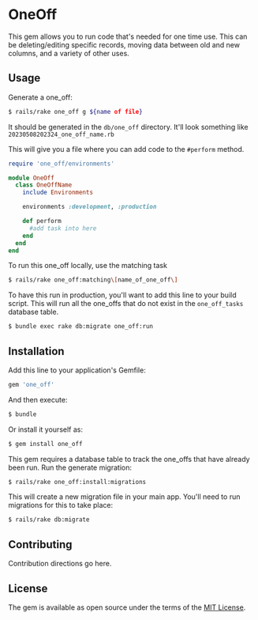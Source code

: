 # OneOff
This gem allows you to run code that's needed for one time use. This can be deleting/editing specific records, moving 
data between old and new columns, and a variety of other uses.

## Usage
Generate a one_off:
```bash
$ rails/rake one_off g ${name of file}
```
It should be generated in the `db/one_off` directory. It'll look something like 
`20230508202324_one_off_name.rb`

This will give you a file where you can add code to the `#perform` method. 
```ruby
require 'one_off/environments'

module OneOff
  class OneOffName
    include Environments

    environments :development, :production

    def perform
      #add task into here
    end
  end
end
```
To run this one_off locally, use the matching task
```bash
$ rails/rake one_off:matching\[name_of_one_off\]
```
To have this run in production, you'll want to add this line to your build script. This will run all the one_offs that 
do not exist in the `one_off_tasks` database table. 
```bash
$ bundle exec rake db:migrate one_off:run
```
## Installation
Add this line to your application's Gemfile:

```ruby
gem 'one_off'
```

And then execute:
```bash
$ bundle
```

Or install it yourself as:
```bash
$ gem install one_off
```

This gem requires a database table to track the one_offs that have already been run. Run the generate migration:
```bash
$ rails/rake one_off:install:migrations
```
This will create a new migration file in your main app. You'll need to run migrations for this to take place:
```bash 
$ rails/rake db:migrate
```


## Contributing
Contribution directions go here.

## License
The gem is available as open source under the terms of the [MIT License](https://opensource.org/licenses/MIT).
